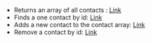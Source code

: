 - Returns an array of all contacts : [Link](https://prnt.sc/zYvuz5bxQcgU)
- Finds a one contact by id: [Link](https://prnt.sc/YADMpEMGYhce)
- Adds a new contact to the contact array: [Link](https://prnt.sc/gjjbQ7dMibUP)
- Remove a contact by id: [Link](https://prnt.sc/Um-8bdwIsfn1)
